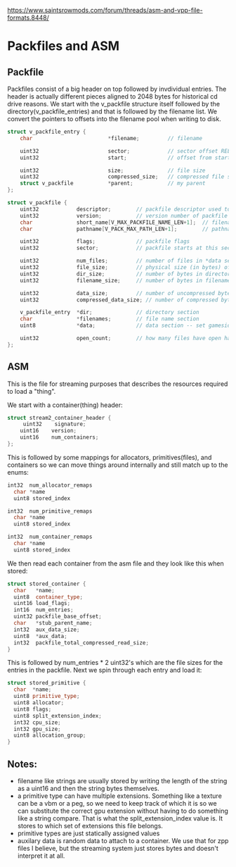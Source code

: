https://www.saintsrowmods.com/forum/threads/asm-and-vpp-file-formats.8448/


# Packfiles and ASM

## Packfile
Packfiles consist of a big header on top followed by invdividual entries. The header is actually different pieces aligned to 2048 bytes for historical cd drive reasons. We start with the v_packfile structure itself followed by the directory(v_packfile_entries) and that is followed by the filename list. We convert the pointers to offsets into the filename pool when writing to disk.

```cpp 
struct v_packfile_entry {
    char                        *filename;         // filename

    uint32                      sector;            // sector offset RELATIVE to the start of the packfile
    uint32                      start;             // offset from start of v_packfile::data (if data is valid)

    uint32                      size;              // file size
    uint32                      compressed_size;   // compressed file size
    struct v_packfile           *parent;           // my parent
};
```

```cpp
struct v_packfile {
    uint32            descriptor;        // packfile descriptor used to validate data
    uint32            version;           // version number of packfile
    char              short_name[V_MAX_PACKFILE_NAME_LEN+1];  // filename - 8.3 format
    char              pathname[V_PACK_MAX_PATH_LEN+1];        // pathname

    uint32            flags;             // packfile flags
    uint32            sector;            // packfile starts at this sector

    uint32            num_files;         // number of files in *data section
    uint32            file_size;         // physical size (in bytes) of the source vpp file
    uint32            dir_size;          // number of bytes in directory section
    uint32            filename_size;     // number of bytes in filename section

    uint32            data_size;         // number of uncompressed bytes in data files
    uint32            compressed_data_size; // number of compressed bytes in *data section

    v_packfile_entry  *dir;              // directory section
    char              *filenames;        // file name section
    uint8             *data;             // data section -- set gameside when a packfile is wholely loaded into memory (temp, condensed, or memory mapped)

    uint32            open_count;        // how many files have open handles into the packfile
};
```

## ASM

This is the file for streaming purposes that describes the resources required to load a "thing".

We start with a container(thing) header:
```cpp 
struct stream2_container_header {
     uint32    signature;
    uint16    version;
    uint16    num_containers;   
};
``` 
This is followed by some mappings for allocators, primitives(files), and containers so we can move things around internally and still match up to the enums:
```cpp 
int32  num_allocator_remaps
  char *name
  uint8 stored_index

int32  num_primitive_remaps
  char *name
  uint8 stored_index

int32  num_container_remaps
  char *name
  uint8 stored_index
```

We then read each container from the asm file and they look like this when stored:
```cpp 
struct stored_container {
  char   *name;
  uint8  container_type;
  uint16 load_flags;
  int16  num_entries;
  uint32 packfile_base_offset;
  char   *stub_parent_name;
  int32  aux_data_size;
  uint8  *aux_data;
  int32  packfile_total_compressed_read_size;
}
```
This is followed by num_entries * 2 uint32's which are the file sizes for the entries in the packfile.
Next we spin through each entry and load it:
```cpp 
struct stored_primitive {
  char  *name;
  uint8 primitive_type;
  uint8 allocator;
  uint8 flags;
  uint8 split_extension_index;
  int32 cpu_size;
  int32 gpu_size;
  uint8 allocation_group;
}
```

## Notes:

 - filename like strings are usually stored by writing the length of the string as a uint16 and then the string bytes themselves.
 - a primitive type can have multiple extensions. Something like a texture can be a vbm or a peg, so we need to keep track of which it is so we can substitute the correct gpu extension without having to do something like a string compare. That is what the split_extension_index value is. It stores to which set of extensions this file belongs.
 - primitive types are just statically assigned values
 - auxilary data is random data to attach to a container. We use that for zpp files I believe, but the streaming system just stores bytes and doesn't interpret it at all.
